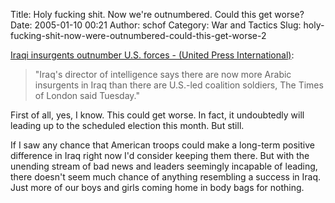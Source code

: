 Title: Holy fucking shit. Now we're outnumbered. Could this get worse?
Date: 2005-01-10 00:21
Author: schof
Category: War and Tactics
Slug: holy-fucking-shit-now-were-outnumbered-could-this-get-worse-2

[Iraqi insurgents outnumber U.S. forces - (United Press
International)](http://washingtontimes.com/upi-breaking/20050104-110330-6820r.htm):

> "Iraq's director of intelligence says there are now more Arabic
> insurgents in Iraq than there are U.S.-led coalition soldiers, The
> Times of London said Tuesday."

First of all, yes, I know. This could get worse. In fact, it undoubtedly
will leading up to the scheduled election this month. But still.

If I saw any chance that American troops could make a long-term positive
difference in Iraq right now I'd consider keeping them there. But with
the unending stream of bad news and leaders seemingly incapable of
leading, there doesn't seem much chance of anything resembling a success
in Iraq. Just more of our boys and girls coming home in body bags for
nothing.

